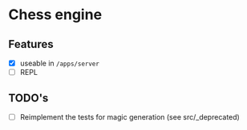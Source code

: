 # Chess engine

## Features
 - [x] useable in `/apps/server`
 - [ ] REPL

## TODO's
 - [ ] Reimplement the tests for magic generation (see src/_deprecated)
